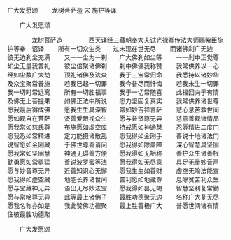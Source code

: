   广大发愿颂
　　龙树菩萨造  宋 施护等译




　　广大发愿颂

　　　　龙树菩萨造
　　　　西天译经三藏朝奉大夫试光禄卿传法大师赐紫臣施护等奉　诏译
　　所有一切众生类　　过未现在世无尽
　　而诸佛刹广无边　　彼无边刹尘充满
　　又一一尘为一刹　　广大佛刹如尘等
　　一一刹中正觉尊　　如尘无量我普礼
　　彼尘倍聚诸佛刹　　刹中佛佛我称赞
　　我常供养以一心　　经如尘数广大劫
　　顶礼诸佛及法众　　我于三宝常归命
　　我悉持以诸妙华　　及众宝聚常普施
　　若我已起一切罪　　我今普尽而忏悔
　　若我未生一切罪　　我一切时常远离
　　所有一切胜福事　　我于一切常随喜
　　此福回向于有情　　及佛无上菩提果
　　如佛正法中所说　　愿力坚固复真实
　　我常供养诸世尊　　愿我最后得成佛
　　愿我生生具深智　　常如妙吉祥菩萨
　　悲心息苦救世间　　愿如观自在菩萨
　　贤善爱眼视众生　　愿与普贤尊无异
　　慈意善观诸情品　　愿我常如慈氏尊
　　布施愿如虚空库　　持戒愿如神通慧
　　忍辱精进二度门　　愿我悉如常精进
　　定力能摄诸散乱　　愿我得如金刚手
　　善说十地诸法门　　说智愿如金刚藏
　　于佛世尊善请问　　愿我得如除盖障
　　深心智慧具坚固　　愿我常如坚固慧
　　神通无碍善方便　　愿我得如无垢称
　　善护众生诸善根　　勤勇愿如常勇猛
　　善说波罗蜜等法　　愿我得如无尽意
　　具足无量妙音声　　愿与妙音尊无异
　　近善知识心无懈　　愿我生生如善财
　　虚空无喻法能宣　　愿我得如虚空藏
　　地能长养诸世间　　普利愿如地藏尊
　　息除贫苦利众生　　愿与宝藏神无异
　　语出无尽妙法宝　　愿我得如昙无竭
　　智慧坚利复常勤　　愿与常啼尊无异
　　此等最上诸佛子　　最胜功德聚无边
　　名称广大复无尽　　愿我名称亦如是
　　我此赞佛功德聚　　最上胜善极广大
　　普愿世间诸有情　　住彼最胜功德聚


　　广大发愿颂


